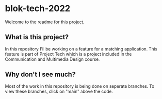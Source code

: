 # blok-tech-2022
Welcome to the readme for this project.

## What is this project?
In this repository I'll be working on a feature for a matching application. This feature is part of Project Tech which is a project included in the Communication and Multimedia Design course.

## Why don't I see much?
Most of the work in this repository is being done on seperate branches. To view these branches, click on "main" above the code.

